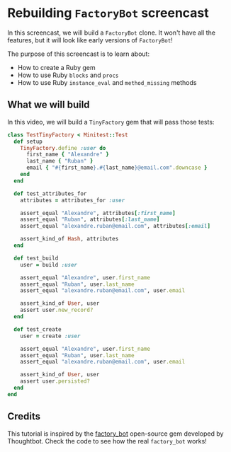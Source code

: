 # Rebuilding `FactoryBot` screencast

In this screencast, we will build a `FactoryBot` clone. It won't have all the features, but it will look like early versions of `FactoryBot`!

The purpose of this screencast is to learn about:

- How to create a Ruby gem
- How to use Ruby `blocks` and `procs`
- How to use Ruby `instance_eval` and `method_missing` methods

## What we will build

In this video, we will build a `TinyFactory` gem that will pass those tests:

```rb
class TestTinyFactory < Minitest::Test
  def setup
    TinyFactory.define :user do
      first_name { "Alexandre" }
      last_name { "Ruban" }
      email { "#{first_name}.#{last_name}@email.com".downcase }
    end
  end

  def test_attributes_for
    attributes = attributes_for :user

    assert_equal "Alexandre", attributes[:first_name]
    assert_equal "Ruban", attributes[:last_name]
    assert_equal "alexandre.ruban@email.com", attributes[:email]

    assert_kind_of Hash, attributes
  end

  def test_build
    user = build :user

    assert_equal "Alexandre", user.first_name
    assert_equal "Ruban", user.last_name
    assert_equal "alexandre.ruban@email.com", user.email

    assert_kind_of User, user
    assert user.new_record?
  end

  def test_create
    user = create :user

    assert_equal "Alexandre", user.first_name
    assert_equal "Ruban", user.last_name
    assert_equal "alexandre.ruban@email.com", user.email

    assert_kind_of User, user
    assert user.persisted?
  end
end
```

## Credits

This tutorial is inspired by the [factory_bot][] open-source gem developed by Thoughtbot. Check the code to see how the real `factory_bot` works!

[factory_bot]: https://github.com/thoughtbot/factory_bot
